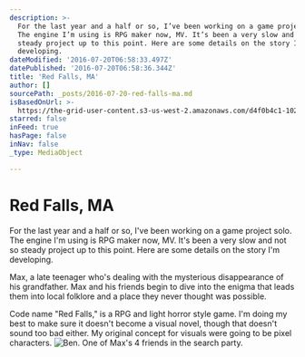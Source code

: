 ```yaml
---
description: >-
  For the last year and a half or so, I’ve been working on a game project solo.
  The engine I’m using is RPG maker now, MV. It’s been a very slow and not so
  steady project up to this point. Here are some details on the story I’m
  developing.
dateModified: '2016-07-20T06:58:33.497Z'
datePublished: '2016-07-20T06:58:36.344Z'
title: 'Red Falls, MA'
author: []
sourcePath: _posts/2016-07-20-red-falls-ma.md
isBasedOnUrl: >-
  https://the-grid-user-content.s3-us-west-2.amazonaws.com/d4f0b4c1-1028-4f98-a65d-5f1fa89b8950.png
starred: false
inFeed: true
hasPage: false
inNav: false
_type: MediaObject

---
```

# Red Falls, MA

For the last year and a half or so, I've been working on a game project solo. The engine I'm using is RPG maker now, MV. It's been a very slow and not so steady project up to this point. Here are some details on the story I'm developing.

Max, a late teenager who's dealing with the mysterious disappearance of his grandfather. Max and his friends begin to dive into the enigma that leads them into local folklore and a place they never thought was possible. 

Code name "Red Falls," is a RPG and light horror style game. I'm doing my best to make sure it doesn't become a visual novel, though that doesn't sound too bad either. My original concept for visuals were going to be pixel characters. ![Ben.  One of Max's 4 friends in the search party.](https://the-grid-user-content.s3-us-west-2.amazonaws.com/d4f0b4c1-1028-4f98-a65d-5f1fa89b8950.png)